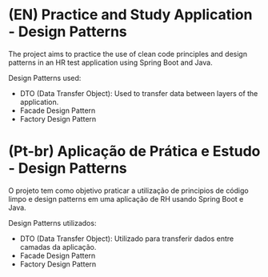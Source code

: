# (EN) Practice and Study Application  - Design Patterns

The project aims to practice the use of clean code principles and design patterns in an HR test application using Spring Boot and Java.

Design Patterns used:
- DTO (Data Transfer Object): Used to transfer data between layers of the application.
- Facade Design Pattern
- Factory Design Pattern

# (Pt-br) Aplicação de Prática e Estudo - Design Patterns

O projeto tem como objetivo praticar a utilização de principios de código limpo e design patterns em uma aplicação de RH usando Spring Boot e Java.

Design Patterns utilizados:
- DTO (Data Transfer Object): Utilizado para transferir dados entre camadas da aplicação.
- Facade Design Pattern
- Factory Design Pattern